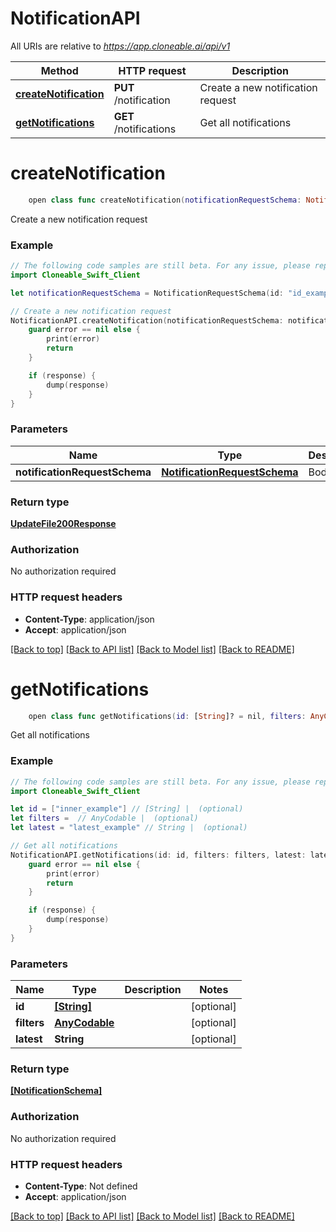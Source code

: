 # NotificationAPI

All URIs are relative to *https://app.cloneable.ai/api/v1*

Method | HTTP request | Description
------------- | ------------- | -------------
[**createNotification**](NotificationAPI.md#createnotification) | **PUT** /notification | Create a new notification request
[**getNotifications**](NotificationAPI.md#getnotifications) | **GET** /notifications | Get all notifications


# **createNotification**
```swift
    open class func createNotification(notificationRequestSchema: NotificationRequestSchema? = nil, completion: @escaping (_ data: UpdateFile200Response?, _ error: Error?) -> Void)
```

Create a new notification request

### Example
```swift
// The following code samples are still beta. For any issue, please report via http://github.com/OpenAPITools/openapi-generator/issues/new
import Cloneable_Swift_Client

let notificationRequestSchema = NotificationRequestSchema(id: "id_example", createdBy: "createdBy_example", companyId: "companyId_example", workflowId: "workflowId_example", workflowName: "workflowName_example", deployedWorkflowId: "deployedWorkflowId_example", notificationContent: "notificationContent_example", targetCompanyRoles: ["targetCompanyRoles_example"], targetCompanyRolesChannels: ["targetCompanyRolesChannels_example"], linkToWorkflow: false, targetEmails: ["targetEmails_example"], targetSmsNumbers: [NotificationRequestSchema_target_sms_numbers_inner(countryCode: "countryCode_example", number: "number_example")], classification: "classification_example") // NotificationRequestSchema | Body (optional)

// Create a new notification request
NotificationAPI.createNotification(notificationRequestSchema: notificationRequestSchema) { (response, error) in
    guard error == nil else {
        print(error)
        return
    }

    if (response) {
        dump(response)
    }
}
```

### Parameters

Name | Type | Description  | Notes
------------- | ------------- | ------------- | -------------
 **notificationRequestSchema** | [**NotificationRequestSchema**](NotificationRequestSchema.md) | Body | [optional] 

### Return type

[**UpdateFile200Response**](UpdateFile200Response.md)

### Authorization

No authorization required

### HTTP request headers

 - **Content-Type**: application/json
 - **Accept**: application/json

[[Back to top]](#) [[Back to API list]](../README.md#documentation-for-api-endpoints) [[Back to Model list]](../README.md#documentation-for-models) [[Back to README]](../README.md)

# **getNotifications**
```swift
    open class func getNotifications(id: [String]? = nil, filters: AnyCodable? = nil, latest: String? = nil, completion: @escaping (_ data: [NotificationSchema]?, _ error: Error?) -> Void)
```

Get all notifications

### Example
```swift
// The following code samples are still beta. For any issue, please report via http://github.com/OpenAPITools/openapi-generator/issues/new
import Cloneable_Swift_Client

let id = ["inner_example"] // [String] |  (optional)
let filters =  // AnyCodable |  (optional)
let latest = "latest_example" // String |  (optional)

// Get all notifications
NotificationAPI.getNotifications(id: id, filters: filters, latest: latest) { (response, error) in
    guard error == nil else {
        print(error)
        return
    }

    if (response) {
        dump(response)
    }
}
```

### Parameters

Name | Type | Description  | Notes
------------- | ------------- | ------------- | -------------
 **id** | [**[String]**](String.md) |  | [optional] 
 **filters** | [**AnyCodable**](.md) |  | [optional] 
 **latest** | **String** |  | [optional] 

### Return type

[**[NotificationSchema]**](NotificationSchema.md)

### Authorization

No authorization required

### HTTP request headers

 - **Content-Type**: Not defined
 - **Accept**: application/json

[[Back to top]](#) [[Back to API list]](../README.md#documentation-for-api-endpoints) [[Back to Model list]](../README.md#documentation-for-models) [[Back to README]](../README.md)

